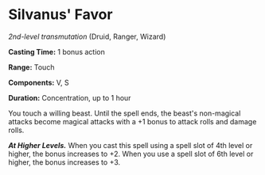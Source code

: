 # Silvanus' Favor
*2nd-level transmutation* (Druid, Ranger, Wizard)

**Casting Time:** 1 bonus action

**Range:** Touch

**Components:** V, S

**Duration:** Concentration, up to 1 hour

You touch a willing beast. Until the spell ends, the beast's non-magical attacks become magical attacks with a +1 bonus to attack rolls and damage rolls. 

***At Higher Levels.*** When you cast this spell using a spell slot of 4th level or higher, the bonus increases to +2. When you use a spell slot of 6th level or higher, the bonus increases to +3.
